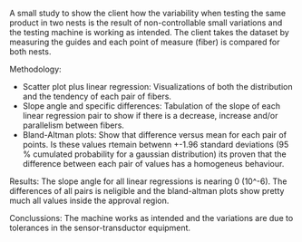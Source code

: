 A small study to show the client how the variability when testing the same product in two nests is the result of non-controllable small variations and the testing machine is working as intended. The client takes the dataset by measuring the guides and each point of measure (fiber) is compared for both nests.

Methodology:
- Scatter plot plus linear regression: Visualizations of both the distribution and the tendency of each pair of fibers.
- Slope angle and specific differences: Tabulation of the slope of each linear regression pair to show if there is a decrease, increase and/or parallelism between fibers.
- Bland-Altman plots: Show that difference versus mean for each pair of points. Is these values rtemain betwenn +-1.96 standard deviations (95 % cumulated probability for a gaussian distribution) its proven that the difference between each pair of values has a homogeneus behaviour.

Results:
The slope angle for all linear regressions is nearing 0 (10^-6). The differences of all pairs is neligible and the bland-altman plots show pretty much all values inside the approval region. 

Conclussions: 
The machine works as intended and the variations are due to tolerances in the sensor-transductor equipment.